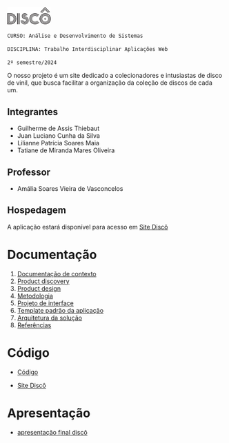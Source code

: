 <img src="docs/images/LogoDisco/LogoDisco.webp" alt="Discô" width="20%">


`CURSO: Análise e Desenvolvimento de Sistemas`

`DISCIPLINA: Trabalho Interdisciplinar Aplicações Web`

`2º semestre/2024`

O nosso projeto é um site dedicado a colecionadores e intusiastas de disco de vinil, que busca facilitar a organização da coleção de discos de cada um.

## Integrantes

- Guilherme de Assis Thiebaut
- Juan Luciano Cunha da Silva
- Lilianne Patrícia Soares Maia
- Tatiane de Miranda Mares Oliveira

## Professor

- Amália Soares Vieira de Vasconcelos

## Hospedagem

A aplicação estará disponível para acesso em [Site Discô](https://discotechz.netlify.app/)


# Documentação

<ol>
<li><a href="docs/01-Contexto.md"> Documentação de contexto</a></li>
<li><a href="docs/02-Product-discovery.md"> Product discovery</a></li>
<li><a href="docs/03-Product-design.md"> Product design</a></li>
<li><a href="docs/04-Metodologia.md"> Metodologia</a></li>
<li><a href="docs/05-Projeto-interface.md"> Projeto de interface</a></li>
<li><a href="docs/06-Template-padrao.md"> Template padrão da aplicação</a></li>
<li><a href="docs/07-Arquitetura-solucao.md"> Arquitetura da solução</a></li>
<li><a href="docs/10-Referencias.md"> Referências</a></li>
</ol>

# Código

* <a href="./src/Home.html">Código</a>

* [Site Discô](https://discotechz.netlify.app/) 

# Apresentação

* [apresentação final discô](./presentation/apresentacaoDiscoFinal.pdf)

